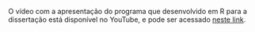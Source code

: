 O vídeo com a apresentação do programa que desenvolvido em R para a dissertação está disponível no YouTube, e pode ser acessado [neste link](https://youtu.be/mAHSRcy1Aog).
